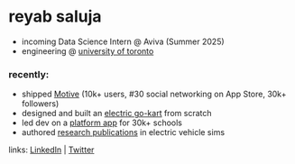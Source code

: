 # reyab saluja

- incoming Data Science Intern @ Aviva (Summer 2025)
- engineering @ [university of toronto](https://www.utoronto.ca/)

### recently:
- shipped [Motive](https://themotiveapp.ca/) (10k+ users, #30 social networking on App Store, 30k+ followers)
- designed and built an [electric go-kart](https://reyabsaluja0.wixsite.com/my-site) from scratch
- led dev on a [platform app](https://promplanner.app/) for 30k+ schools
- authored [research publications](#) in electric vehicle sims

links: [LinkedIn](https://www.linkedin.com/in/reyab-saluja/) | [Twitter](https://x.com/reyabsaluja)
